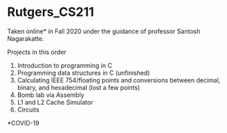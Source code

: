 # Rutgers_CS211
Taken online* in Fall 2020 under the guidance of professor Santosh Nagarakatte. 

Projects in this order
1. Introduction to programming in C
2. Programming data structures in C (unfinished)
3. Calculating IEEE 754/floating points and conversions between decimal, binary, and hexadecimal (lost a few points)
4. Bomb lab via Assembly
5. L1 and L2 Cache Simulator
6. Circuits

*COVID-19
